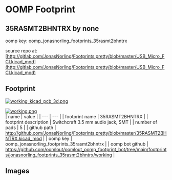 # OOMP Footprint  
## 35RASMT2BHNTRX  by none  
  
oomp key: oomp_jonasnorling_footprints_35rasmt2bhntrx  
  
source repo at: [http://gitlab.com/JonasNorling/Footprints.pretty/blob/master/USB_Micro_FCI.kicad_mod](http://gitlab.com/JonasNorling/Footprints.pretty/blob/master/USB_Micro_FCI.kicad_mod)  
## Footprint  
  
[![working_kicad_pcb_3d.png](working_kicad_pcb_3d_600.png)](working_kicad_pcb_3d.png)  
  
[![working.png](working_600.png)](working.png)  
| name | value | 
| --- | --- | 
| footprint name | 35RASMT2BHNTRX | 
| footprint description | Switchcraft 3.5 mm audio jack, SMT | 
| number of pads | 5 | 
| github path | http://github.com/JonasNorling/Footprints.pretty/blob/master/35RASMT2BHNTRX.kicad_mod | 
| oomp key | oomp_jonasnorling_footprints_35rasmt2bhntrx | 
| oomp bot github | https://github.com/oomlout/oomlout_oomp_footprint_bot/tree/main/footprints/jonasnorling_footprints_35rasmt2bhntrx/working | 
## Images  
